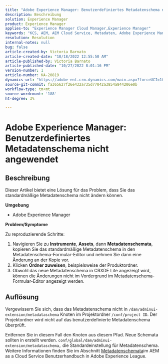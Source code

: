 ```yaml
---
title: "Adobe Experience Manager: Benutzerdefiniertes Metadatenschema nicht angewendet"
description: Beschreibung
solution: Experience Manager
product: Experience Manager
applies-to: "Experience Manager Cloud Manager,Experience Manager"
keywords: "KCS, AEM, AEM Cloud Service, Metadaten, Adobe Experience Manager"
resolution: Resolution
internal-notes: null
bug: false
article-created-by: Victoria Barnato
article-created-date: "10/18/2022 12:55:50 AM"
article-published-by: Victoria Barnato
article-published-date: "10/27/2022 8:01:16 PM"
version-number: 1
article-number: KA-20819
dynamics-url: "https://adobe-ent.crm.dynamics.com/main.aspx?forceUCI=1&pagetype=entityrecord&etn=knowledgearticle&id=7513fd98-7f4e-ed11-bba2-00224808664b"
source-git-commit: fa365627f26e432a735d77042a3854a844206e0b
workflow-type: tm+mt
source-wordcount: '188'
ht-degree: 3%

---
```


# Adobe Experience Manager: Benutzerdefiniertes Metadatenschema nicht angewendet

## Beschreibung


Dieser Artikel bietet eine Lösung für das Problem, dass Sie das standardmäßige Metadatenschema nicht ändern können.

<b>Umgebung</b>

- Adobe Experience Manager


<b>Problem/Symptome</b>

Zu reproduzierende Schritte:

1. Navigieren Sie zu <b>Instrumente</b>, <b>Assets</b>, dann <b>Metadatenschemata</b>, kopieren Sie das standardmäßige Metadatenschema in den Metadatenschema-Formular-Editor und nehmen Sie dann eine Änderung an der Kopie vor.
2. Klicken <b>Ordner zuweisen</b>, beispielsweise der Produktordner.
3. Obwohl das neue Metadatenschema in CRXDE Lite angezeigt wird, können die Änderungen nicht im Vordergrund im Metadatenschema-Formular-Editor angezeigt werden.



## Auflösung


Vergewissern Sie sich, dass das Metadatenschema nicht in `/dam/adminui-extension/metadataschema` Knoten im Projektordner `/conf/project ID`. Der Projektordner wird nicht auf das benutzerdefinierte Metadatenschema überprüft.

Entfernen Sie in diesem Fall den Knoten aus diesem Pfad. Neue Schemata sollten in erstellt werden. `conf/global/dam/adminui-extension/metadataschema,` die Standardeinstellung für Metadatenschema. Weitere Informationen finden Sie im Abschnitt [Metadatenschemata](https://experienceleague.adobe.com/docs/experience-manager-cloud-service/content/assets/manage/metadata-schemas.html)im AEM as a Cloud Service Benutzerhandbuch in Adobe Experience League.
